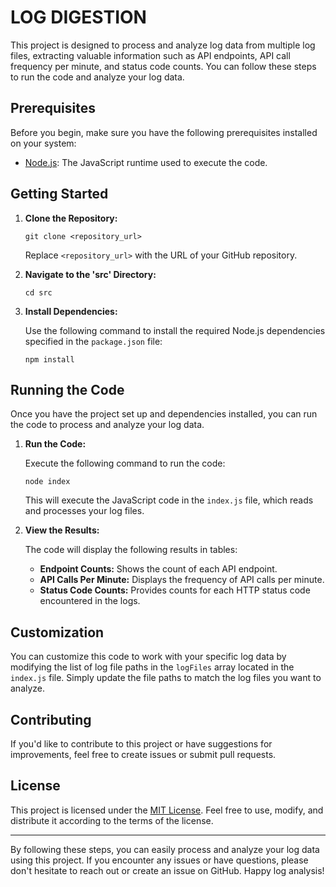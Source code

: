 # LOG DIGESTION

This project is designed to process and analyze log data from multiple log files, extracting valuable information such as API endpoints, API call frequency per minute, and status code counts. You can follow these steps to run the code and analyze your log data.

## Prerequisites

Before you begin, make sure you have the following prerequisites installed on your system:

- [Node.js](https://nodejs.org/): The JavaScript runtime used to execute the code.

## Getting Started

1. **Clone the Repository:**

   ```
   git clone <repository_url>
   ```

   Replace `<repository_url>` with the URL of your GitHub repository.

2. **Navigate to the 'src' Directory:**

   ```
   cd src
   ```

3. **Install Dependencies:**

   Use the following command to install the required Node.js dependencies specified in the `package.json` file:

   ```
   npm install
   ```

## Running the Code

Once you have the project set up and dependencies installed, you can run the code to process and analyze your log data.

1. **Run the Code:**

   Execute the following command to run the code:

   ```
   node index
   ```

   This will execute the JavaScript code in the `index.js` file, which reads and processes your log files.

2. **View the Results:**

   The code will display the following results in tables:

   - **Endpoint Counts:** Shows the count of each API endpoint.
   - **API Calls Per Minute:** Displays the frequency of API calls per minute.
   - **Status Code Counts:** Provides counts for each HTTP status code encountered in the logs.

## Customization

You can customize this code to work with your specific log data by modifying the list of log file paths in the `logFiles` array located in the `index.js` file. Simply update the file paths to match the log files you want to analyze.

## Contributing

If you'd like to contribute to this project or have suggestions for improvements, feel free to create issues or submit pull requests.

## License

This project is licensed under the [MIT License](LICENSE). Feel free to use, modify, and distribute it according to the terms of the license.

---

By following these steps, you can easily process and analyze your log data using this project. If you encounter any issues or have questions, please don't hesitate to reach out or create an issue on GitHub. Happy log analysis!
